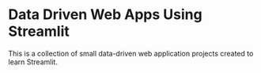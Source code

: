 # Data Driven Web Apps Using Streamlit

This is a collection of small data-driven web application projects created to learn Streamlit.
